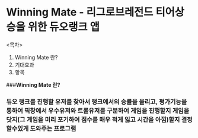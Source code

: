 # Winning Mate - 리그로브레전드 티어상승을 위한 듀오랭크 앱
<목차>
1. Winning Mate 란?
2. 기대효과
3. 항목

###**Winning Mate 란?**
### 듀오 랭크를 진행할 유저를 찾아서 랭크에서의 승률을 올리고, 평가기능을 통하여 픽창에서 우수유저와 트롤유저를 구분하여 게임을 진행할지 게임을 닷지(그 게임을 미리 포기하여 점수를 매우 적게 잃고 시간을 아낌)할지 결정할수있게 도와주는 프로그램

